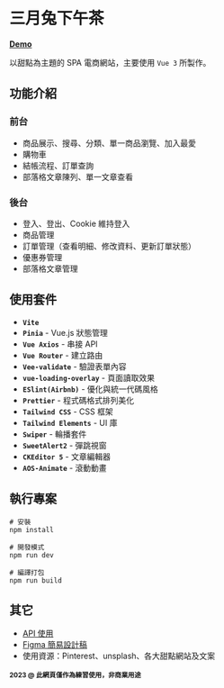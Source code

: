 # 三月兔下午茶
**[Demo](https://jill83123.github.io/MarchHare-bakery/#/index)**

以甜點為主題的 SPA 電商網站，主要使用 `Vue 3` 所製作。

## 功能介紹
### 前台
- 商品展示、搜尋、分類、單一商品瀏覽、加入最愛
- 購物車
- 結帳流程、訂單查詢
- 部落格文章陳列、單一文章查看

### 後台
- 登入、登出、Cookie 維持登入
- 商品管理
- 訂單管理（查看明細、修改資料、更新訂單狀態）
- 優惠券管理
- 部落格文章管理

## 使用套件
* **`Vite`**
* **`Pinia`** - Vue.js 狀態管理
* **`Vue Axios`** - 串接 API
* **`Vue Router`** - 建立路由
* **`Vee-validate`** - 驗證表單內容
* **`vue-loading-overlay`** - 頁面讀取效果
* **`ESlint(Airbnb)`** - 優化與統一代碼風格
* **`Prettier`** - 程式碼格式排列美化
* **`Tailwind CSS`** - CSS 框架
* **`Tailwind Elements`** - UI 庫
* **`Swiper`** - 輪播套件
* **`SweetAlert2`** - 彈跳視窗
* **`CKEditor 5`** - 文章編輯器
* **`AOS-Animate`** - 滾動動畫

## 執行專案
```
# 安裝
npm install

# 開發模式
npm run dev

# 編譯打包
npm run build
```

## 其它
* [API 使用](https://github.com/hexschool/vue3-course-api-wiki/wiki)
* [Figma 簡易設計稿](https://www.figma.com/file/4okyfZJd2Piio5XAtCeBs1/%E4%B8%89%E6%9C%88%E5%85%94---%E7%83%98%E7%84%99%E5%B0%8F%E8%88%96?type=design&node-id=0%3A1&mode=design&t=8PAoJZmuBdmK5pV3-1)
* 使用資源：Pinterest、unsplash、各大甜點網站及文案

**<sub>2023 @ 此網頁僅作為練習使用，非商業用途</sub>**
